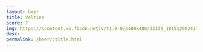 ```yaml
---
layout: beer
title: Veltins
score: 7
img: https://scontent.xx.fbcdn.net/v/t1.0-0/p480x480/32339_10151296241778745_603957055_n.jpg?oh=c24fba9ba759818ebd3e26752dfb8a5e&oe=589129D7
desc: 
permalink: /beer/:title.html
---
```


